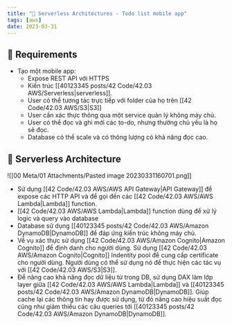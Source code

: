 ```yaml
---
title: "🌱 Serverless Architectures - Todo list mobile app"
tags: [aws]
date: 2023-03-31
---
```


## 🌿 Requirements
- Tạo một mobile app:
	- Expose REST API với HTTPS
	- Kiến trúc [[40123345 posts/42 Code/42.03 AWS/Serverless|serverless]].
	- User có thể tương tác trực tiếp với folder của họ trên [[42 Code/42.03 AWS/S3|S3]]
	- User cần xác thực thông qua một service quản lý không máy chủ.
	- User có thể đọc và ghi mới các to-do, nhưng thường chủ yếu là họ sẽ đọc.
	- Database có thể scale và có thông lượng có khả năng đọc cao.

## 🌿 Serverless Architecture 
![[00 Meta/01 Attachments/Pasted image 20230331160701.png]]

- Sử dụng [[42 Code/42.03 AWS/AWS API Gateway|API Gateway]] để expose các HTTP API và để gọi đến các [[42 Code/42.03 AWS/AWS Lambda|Lambda]] function.
- [[42 Code/42.03 AWS/AWS Lambda|Lambda]] function dùng để xử lý logic và query vào database
- Database sử dụng [[40123345 posts/42 Code/42.03 AWS/Amazon DynamoDB|DynamoDB]] để đáp ứng kiến trúc không máy chủ.
- Về vụ xác thực sử dụng [[42 Code/42.03 AWS/Amazon Cognito|Amazon Cognito]] để định danh cho người dùng. Sử dụng [[42 Code/42.03 AWS/Amazon Cognito|Cognito]] Indentity pool để cung cấp certificate cho người dùng. Người dùng có thể sử dụng nó để thực hiện các tác vụ với [[42 Code/42.03 AWS/S3|S3]].
- Để nâng cao khả năng đọc dữ liệu từ trong DB, sử dụng DAX làm lớp layer giữa [[42 Code/42.03 AWS/AWS Lambda|Lambda]] và [[40123345 posts/42 Code/42.03 AWS/Amazon DynamoDB|DynamoDB]]. Giúp cache lại các thông tin hay được sử dụng, từ đó nâng cao hiệu suất đọc cũng như giảm thiểu các câu queries tới [[40123345 posts/42 Code/42.03 AWS/Amazon DynamoDB|DynamoDB]].
